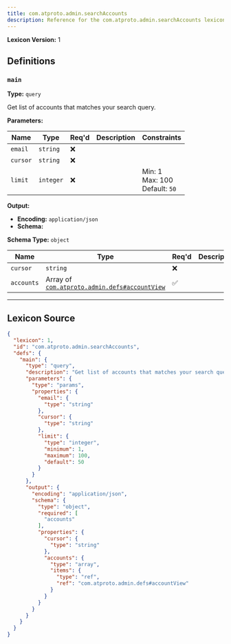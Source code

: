 ```yaml
---
title: com.atproto.admin.searchAccounts
description: Reference for the com.atproto.admin.searchAccounts lexicon
---
```

**Lexicon Version:** 1

## Definitions

<a name="main"></a>
### `main`

**Type:** `query`

Get list of accounts that matches your search query.

**Parameters:**

| Name | Type | Req'd  | Description | Constraints |
|------|------|----------|-------------|-------------|
| `email` | `string` | ❌  |  |  |
| `cursor` | `string` | ❌  |  |  |
| `limit` | `integer` | ❌  |  | Min: 1<br/>Max: 100<br/>Default: `50` |
**Output:**

- **Encoding:** `application/json`
- **Schema:**

**Schema Type:** `object`

| Name | Type | Req'd  | Description | Constraints |
|------|------|----------|-------------|-------------|
| `cursor` | `string` | ❌  |  |  |
| `accounts` | Array of [`com.atproto.admin.defs#accountView`](/lexicons/com/atproto/admin/defs#accountView) | ✅  |  |  |

---

## Lexicon Source
```json
{
  "lexicon": 1,
  "id": "com.atproto.admin.searchAccounts",
  "defs": {
    "main": {
      "type": "query",
      "description": "Get list of accounts that matches your search query.",
      "parameters": {
        "type": "params",
        "properties": {
          "email": {
            "type": "string"
          },
          "cursor": {
            "type": "string"
          },
          "limit": {
            "type": "integer",
            "minimum": 1,
            "maximum": 100,
            "default": 50
          }
        }
      },
      "output": {
        "encoding": "application/json",
        "schema": {
          "type": "object",
          "required": [
            "accounts"
          ],
          "properties": {
            "cursor": {
              "type": "string"
            },
            "accounts": {
              "type": "array",
              "items": {
                "type": "ref",
                "ref": "com.atproto.admin.defs#accountView"
              }
            }
          }
        }
      }
    }
  }
}
```
